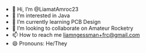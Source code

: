 - 👋 Hi, I’m @LiamatAmroc23
- 👀 I’m interested in Java
- 🌱 I’m currently learning PCB Design
- 💞️ I’m looking to collaborate on Amateur Rocketry
- 📫 How to reach me liamngessman+frc@gmail.com
- 😄 Pronouns: He/They

<!---
LiamatAmroc23/LiamatAmroc23 is a ✨ special ✨ repository because its `README.md` (this file) appears on your GitHub profile.
You can click the Preview link to take a look at your changes.
--->
